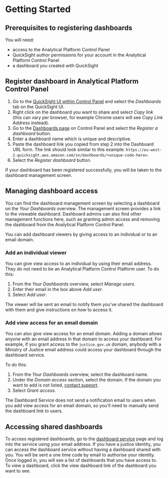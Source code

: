 # Getting Started

## Prerequisites to registering dashboards

You will need:

* access to the Analytical Platform Control Panel
* QuickSight author permissions for your account in the Analytical Platform Control Panel
* a dashboard you created with QuickSight


## Register dashboard in Analytical Platform Control Panel

1. Go to the [QuickSight UI within Control Panel] and select the *Dashboards* tab on the QuickSight UI. 
1. Right click on the dashboard you want to share and select *Copy link* (this can vary per browser, for example Chrome users will see *Copy Link Address* instead). 
1. Go to the [Dashboards page] on Control Panel and select the *Register a dashboard* button. 
1. Enter a dashboard name which is unique and descriptive. 
1. Paste the dashboard link you copied from step 2 into the Dashboard URL form. The link should look similar to this example: `https://eu-west-2.quicksight.aws.amazon.com/sn/dashboards/<unique-code-here>`. 
1. Select the *Register dashboard* button. 

If your dashboard has been registered successfully, you will be taken to the dashboard management screen.

## Managing dashboard access

You can find the dashboard management screen by selecting a dashboard on the *Your Dashboards* overview. The management screen provides a link to the viewable dashboard. Dashboard admins can also find other management functions here, such as granting admin access and removing the dashboard from the Analytical Platform Control Panel. 

You can add dashboard viewers by giving access to an individual or to an email domain.

### Add an individual viewer

You can give view access to an individual by using their email address. They do not need to be an Analytical Platform Control Platform user. To do this:

1. From the *Your Dashboards* overview, select *Manage users*.
1. Enter their email in the box above *Add user*. 
1. Select *Add user*. 

The viewer will be sent an email to notify them you've shared the dashboard with them and give instructions on how to access it. 

### Add view access for an email domain

You can also give view access for an email domain. Adding a domain allows anyone with an email address in that domain to access your dashboard. For example, if you grant access to the `justice.gov.uk` domain, anybody with a Ministry of Justice email address could access your dashboard through the dashboard service. 

To do this:

1. From the *Your Dashboards* overview, select the dashboard name. 
1. Under the *Domain access* section, select the domain. If the domain you want to add is not listed, [contact support](/./support.html). 
1. Select *Grant access*. 

The Dashboard Service does not send a notification email to users when you add view access for an email domain, so you'll need to manually send the dashboard link to users.

## Accessing shared dashboards

To access registered dashboards, go to the [dashboard service] page and log into the service using your email address. If you have a justice identity, you can access the dashboard service without having a dashboard shared with you. You will be sent a one time code by email to authorise your identity. Once logged in, you will see a list of dashboards that you have access to. To view a dashboard, click the view dashboard link of the dashboard you want to see.

<!-- External links -->

[QuickSight UI within Control Panel]: https://controlpanel.services.analytical-platform.service.justice.gov.uk/quicksight/
[dashboards page]: https://controlpanel.services.analytical-platform.service.justice.gov.uk/dashboards/
[dashboard service]: https://dashboards.analytical-platform.service.justice.gov.uk/dashboards/

